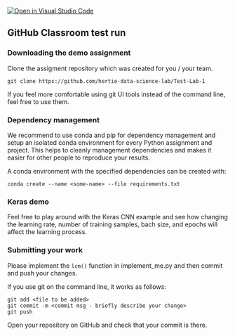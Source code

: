 [![Open in Visual Studio Code](https://classroom.github.com/assets/open-in-vscode-718a45dd9cf7e7f842a935f5ebbe5719a5e09af4491e668f4dbf3b35d5cca122.svg)](https://classroom.github.com/online_ide?assignment_repo_id=11803616&assignment_repo_type=AssignmentRepo)

## GitHub Classroom test run

### Downloading the demo assignment
Clone the assigment repository which was created for you / your team. 
```
git clone https://github.com/hertie-data-science-lab/Test-Lab-1
```
If you feel more comfortable using git UI tools instead of the command line, feel free to use them.

### Dependency management

We recommend to use conda and pip for dependency management and setup an isolated conda environment for every Python assignment and project. This helps to cleanly management dependencies and makes it easier for other people to reproduce your results.

A conda environment with the specified dependencies can be created with:
```
conda create --name <some-name> --file requirements.txt
```

### Keras demo

Feel free to play around with the Keras CNN example and see how changing the learning rate, number of training samples, bach size, and epochs will affect the learning process.


### Submitting your work

Please implement the `lcm()` function in implement_me.py and then commit and push your changes.

If you use git on the command line, it works as follows:
```
git add <file to be added>
git commit -m <commit msg - briefly describe your change>
git push
```

Open your repository on GitHub and check that your commit is there.
